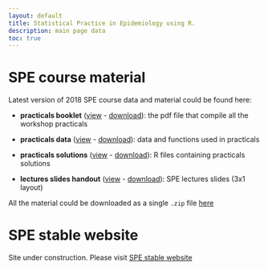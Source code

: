 ```yaml
---
layout: default
title: Statistical Practice in Epidemiology using R.
description: main page data
toc: true
---
```


# SPE course material

Latest version of 2018 SPE course data and material could be found here:

  - **practicals booklet** ([view](https://github.com/SPE-R/SPE-R.github.io/blob/travis-build/pracs.pdf) - 
  [download](https://github.com/SPE-R/SPE-R.github.io/raw/travis-build/pracs.pdf)): the pdf file that compile all the workshop practicals

  - **practicals data** ([view](https://github.com/SPE-R/SPE-R.github.io/tree/travis-build/data) - 
  [download](https://github.com/SPE-R/SPE-R.github.io/raw/travis-build/data.zip)): data and functions used in practicals

  - **practicals solutions** ([view](https://github.com/SPE-R/SPE-R.github.io/tree/travis-build/Rsolutions) - 
  [download](https://github.com/SPE-R/SPE-R.github.io/raw/travis-build/Rsolutions.zip)): R files containing practicals solutions
  
  - **lectures slides handout** ([view](https://github.com/SPE-R/SPE-R.github.io/blob/travis-build/SPE-2018-lectures-3x1.pdf) - 
  [download](https://github.com/SPE-R/SPE-R.github.io/raw/travis-build/SPE-2018-lectures-3x1.pdf)): SPE lectures slides (3x1 layout)

All the material could be downloaded as a single `.zip` file [here](https://github.com/SPE-R/SPE-R.github.io/blob/travis-build/SPE-all-material.zip)


# SPE stable website

Site under construction. Please visit <a href="http://bendixcarstensen.com/SPE/">SPE stable website</a>



